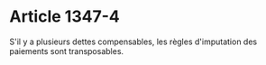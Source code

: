 # Article 1347-4

<p>S'il y a plusieurs dettes compensables, les règles d'imputation des paiements sont transposables.</p>